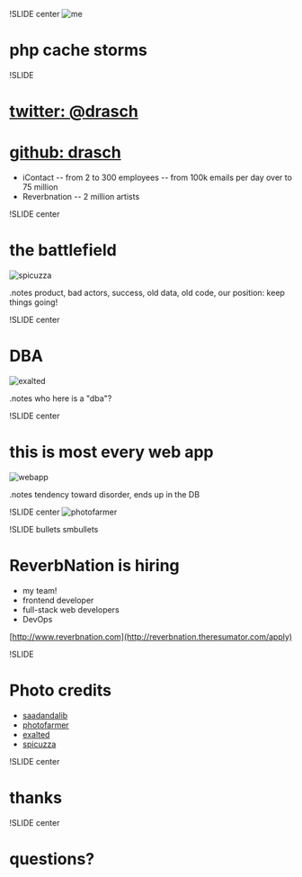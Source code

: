 !SLIDE center
![me](saadandalib_6954076459_caab6673d3.jpg)
# php cache storms

!SLIDE 
# [twitter: @drasch](http://twitter.com/drasch)
# [github: drasch](http://github.com/drasch)

- iContact
-- from 2 to 300 employees
-- from 100k emails per day over to 75 million
- Reverbnation
-- 2 million artists


!SLIDE center
# the battlefield
![spicuzza](island_spicuzza_4661202721_aaa3efd883.jpg)

.notes product, bad actors, success, old data, old code, our position: keep things going!

!SLIDE center
# DBA
![exalted](nerd_137720685_0aebe5ba57.jpg)

.notes who here is a "dba"?

!SLIDE center
# this is most every web app
![webapp](webapp.JPG)

.notes tendency toward disorder, ends up in the DB

!SLIDE center
![photofarmer](7949872568_ba8f714d82.jpg)

!SLIDE bullets smbullets
# ReverbNation is hiring
- my team!
- frontend developer
- full-stack web developers
- DevOps

[http://www.reverbnation.com](http://reverbnation.theresumator.com/apply)

!SLIDE 
# Photo credits
- [saadandalib](http://www.flickr.com/photos/saadandalib/6954076459/)
- [photofarmer](http://www.flickr.com/photos/photofarmer/7949872568/)
- [exalted](http://www.flickr.com/photos/exalted/137720685/)
- [spicuzza](http://www.flickr.com/photos/spicuzza/4661202721/)

!SLIDE center
# thanks

!SLIDE center
# questions?
